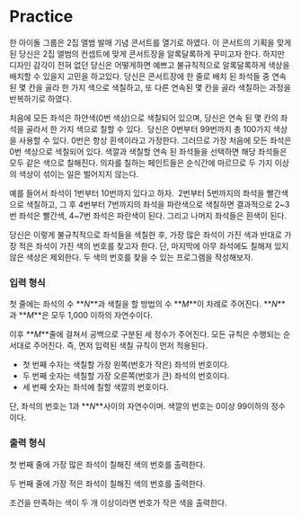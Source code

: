 # Practice

한 아이돌 그룹은 2집 앨범 발매 기념 콘서트를 열기로 하였다. 이 콘서트의 기획을 맞게 된 당신은 2집 앨범의 컨셉트에 맞게 콘서트장을 알록달록하게 꾸미고자 한다. 하지만 디자인 감각이 전혀 없던 당신은 어떻게하면 예쁘고 불규칙적으로 알록달록하게 색상을 배치할 수 있을지 고민을 하고있다. 당신은 콘서트장에 한 줄로 배치 된 좌석들 중 연속된 몇 칸을 골라 한 가지 색으로 색칠하고, 또 다른 연속된 몇 칸을 골라 색칠하는 과정을 반복하기로 하였다.

처음에 모든 좌석은 하얀색(0번 색상)으로 색칠되어 있으며, 당신은 연속 된 몇 칸의 좌석을 골라서 한 가지 색으로 칠할 수 있다.  당신은 0번부터 99번까지 총 100가지 색상을 사용할 수 있다. 0번은 항상 흰색이라고 가정한다. 그러므로 가장 처음에 모든 좌석은 0번 색상으로 색칠되어 있다. 색깔과 색칠할 연속 된 좌석들을 선택하면 해당 좌석들은 모두 같은 색으로 칠해진다. 의자를 칠하는 페인트들은 순식간에 마르므로 두 가지 이상의 색상이 섞이는 일은 벌어지지 않는다.

예를 들어서 좌석이 1번부터 10번까지 있다고 하자.  2번부터 5번까지의 좌석을 빨간색으로 색칠하고, 그 후 4번부터 7번까지의 좌석을 파란색으로 색칠하면 결과적으로 2~3번 좌석은 빨간색, 4~7번 좌석은 파란색이 된다. 그리고 나머지 좌석들은 흰색이 된다.

당신은 이렇게 불규칙적으로 좌석들을 색칠한 후, 가장 많은 좌석이 가진 색과 반대로 가장 적은 좌석이 가진 색의 번호를 찾고자 한다. 단, 마지막에 아무 좌석에도 칠해져 있지 않은 색상은 제외한다. 두 색의 번호를 찾을 수 있는 프로그램을 작성해보자.

### **입력 형식**

첫 줄에는 좌석의 수 **_N_**과 색칠을 할 방법의 수 **_M_**이 차례로 주어진다. **_N_**과 **_M_**은 모두 1,000 이하의 자연수이다.

이후 **_M_**줄에 걸쳐서 공백으로 구분된 세 정수가 주어진다. 모든 규칙은 수행되는 순서대로 주어진다. 즉, 먼저 입력된 색칠 규칙이 먼저 적용된다.

- 첫 번째 수자는 색칠할 가장 왼쪽(번호가 작은) 좌석의 번호이다.
- 두 번째 숫자는 색칠할 가장 오른쪽(번호가 큰) 좌석의 번호이다.
- 세 번째 숫자는 좌석에 칠할 색깔의 번호이다.

단, 좌석의 번호는 1과 **_N_**사이의 자연수이며. 색깔의 번호는 0이상 99이하의 정수이다.

### **출력 형식**

첫 번째 줄에 가장 많은 좌석이 칠해진 색의 번호를 출력한다.

두 번째 줄에 가장 적은 좌석이 칠해진 색의 번호를 출력한다.

조건을 만족하는 색이 두 개 이상이라면 번호가 작은 색을 출력한다.

